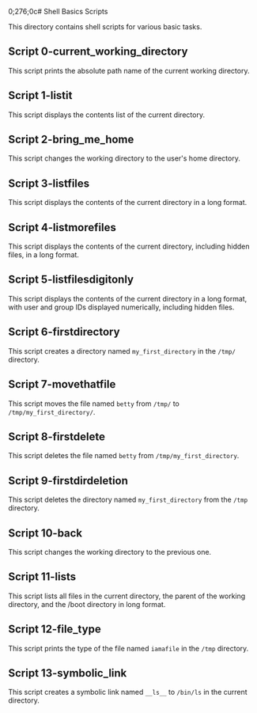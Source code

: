 
0;276;0c# Shell Basics Scripts

This directory contains shell scripts for various basic tasks.

## Script 0-current_working_directory

This script prints the absolute path name of the current working directory.

## Script 1-listit

This script displays the contents list of the current directory.

## Script 2-bring_me_home

This script changes the working directory to the user's home directory.

## Script 3-listfiles

This script displays the contents of the current directory in a long format.

## Script 4-listmorefiles

This script displays the contents of the current directory, including hidden files, in a long format.

## Script 5-listfilesdigitonly

This script displays the contents of the current directory in a long format, with user and group IDs displayed numerically, including hidden files.

## Script 6-firstdirectory

This script creates a directory named `my_first_directory` in the `/tmp/` directory.

## Script 7-movethatfile

This script moves the file named `betty` from `/tmp/` to `/tmp/my_first_directory/`.

## Script 8-firstdelete

This script deletes the file named `betty` from `/tmp/my_first_directory`.

## Script 9-firstdirdeletion

This script deletes the directory named `my_first_directory` from the `/tmp` directory.

## Script 10-back

This script changes the working directory to the previous one.

## Script 11-lists

This script lists all files in the current directory, the parent of the working directory, and the /boot directory in long format.

## Script 12-file_type

This script prints the type of the file named `iamafile` in the `/tmp` directory.

## Script 13-symbolic_link

This script creates a symbolic link named `__ls__` to `/bin/ls` in the current directory.
